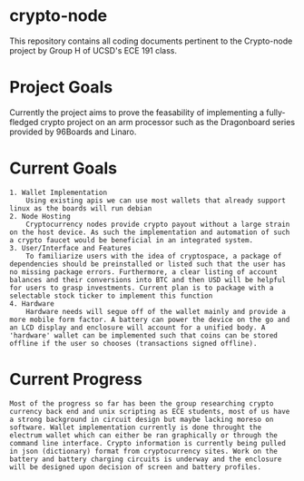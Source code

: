 # crypto-node
This repository contains all coding documents pertinent to the Crypto-node project by Group H of UCSD's ECE 191 class. 
# Project Goals
Currently the project aims to prove the feasability of implementing a fully-fledged crypto project on an arm processor such as the Dragonboard series provided by 96Boards and Linaro. 
# Current Goals
	1. Wallet Implementation
		Using existing apis we can use most wallets that already support linux as the boards will run debian
	2. Node Hosting
		Cryptocurrency nodes provide crypto payout without a large strain on the host device. As such the implementation and automation of such a crypto faucet would be beneficial in an integrated system.
	3. User/Interface and Features
		To familiarize users with the idea of cryptospace, a package of dependencies should be preinstalled or listed such that the user has no missing package errors. Furthermore, a clear listing of account balances and their conversions into BTC and then USD will be helpful for users to grasp investments. Current plan is to package with a selectable stock ticker to implement this function
	4. Hardware
		Hardware needs will segue off of the wallet mainly and provide a more mobile form factor. A battery can power the device on the go and an LCD display and enclosure will account for a unified body. A 'hardware' wallet can be implemented such that coins can be stored offline if the user so chooses (transactions signed offline).

# Current Progress
	Most of the progress so far has been the group researching crypto currency back end and unix scripting as ECE students, most of us have a strong background in circuit design but maybe lacking moreso on software. Wallet implementation currently is done throught the electrum wallet which can either be ran graphically or through the command line interface. Crypto information is currently being pulled in json (dictionary) format from cryptocurrency sites. Work on the battery and battery charging circuits is underway and the enclosure will be designed upon decision of screen and battery profiles.

